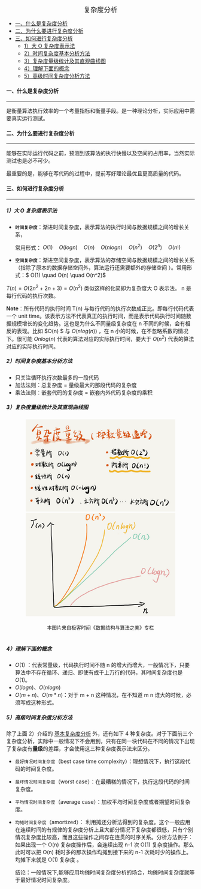 <!--ts-->

<div align = "center"><font size = 4>复杂度分析</font></div>


* [一、什么是复杂度分析](#一什么是复杂度分析)
* [二、为什么要进行复杂度分析](#二为什么要进行复杂度分析)
* [三、如何进行复杂度分析](#三如何进行复杂度分析)
   * [1）大 O 复杂度表示法](#1大-o-复杂度表示法)
   * [2）时间复杂度基本分析方法](#2时间复杂度基本分析方法)
   * [3）复杂度量级统计及其直观曲线图](#3复杂度量级统计及其直观曲线图)
   * [4）理解下面的概念](#4理解下面的概念)
   * [5）高级时间复杂度分析方法](#5高级时间复杂度分析方法)



#### 一、什么是复杂度分析 

---

是衡量算法执行效率的一个考量指标和衡量手段。是一种理论分析，实际应用中需要真实运行测试。



#### 二、为什么要进行复杂度分析

---

能够在实际运行代码之前，预测到该算法的执行快慢以及空间的占用率，当然实际测试也是必不可少。

最重要的是，能够在写代码的过程中，提前写好理论最优且更高质量的代码。



#### 三、如何进行复杂度分析

---

##### 1）大 O 复杂度表示法

- **`时间复杂度`**：渐进时间复杂度，表示算法的执行时间与数据规模之间的增长关系，

  常用形式： $O(1)\quad O(logn) \quad O(n) \quad O(nlogn) \quad O(n^2) \quad O(2^n) \quad O(n!)$

- **`空间复杂度`**：渐进空间复杂度，表示算法的存储空间与数据规模之间的增长关系（指除了原本的数据存储空间外，算法运行还需要额外的存储空间 ）。常用形式：$ O(1) \quad O(n) \quad O(n^2)$

$T(n) = O(2n^2 + 2n + 3) = O(n^2)$ 类似这样的化简即为复杂度大 O 表示法。 n 是每行代码的执行次数。

**Note**：所有代码的执行时间 T(n) 与每行代码的执行次数成正比。即每行代码代表一个 unit time。该表示方法不代表真正的执行时间，而是表示代码执行时间随数据规模增长的变化趋势。这也是为什么不同量级复杂度在 n 不同的时候，会有相反的表现。比如 $O(n) $ 与 $O(nlog(n))$ ，在 n 小的时候，在不忽略系数的情况下。很可能 $Onlog(n)$ 代表的算法对应的实际执行时间，要大于 $O(n^2)$ 代表的算法对应的实际执行时间。



##### 2）时间复杂度基本分析方法

- 只关注循环执行次数最多的一段代码
- 加法法则：总复杂度 = 量级最大的那段代码的复杂度
- 乘法法则：嵌套代码的复杂度 = 嵌套内外代码复杂度的乘积



##### 3）复杂度量级统计及其直观曲线图

<div align = "center"> 
  <img src = "pics/复杂度/复杂度量级.png" width = "400px"/> 
   <img src = "pics/复杂度/复杂度效果图.png" width = "400px"/>
</div><br>
<div align = "center"><font size = 2>本图片来自极客时间《数据结构与算法之美》专栏</font></div></br>



##### 4）理解下面的概念

- $O(1$) ：代表常量级，代码执行时间不随 n 的增大而增大，一般情况下，只要算法中不存在循环、递归、即使有成千上万行的代码，其时间复杂度也是 $O(1)$。
- $O(logn)$、$O(nlogn)$
- $O(m+n)$、$O(m*n)$：对于 m + n 这种情况，在不知道 m n 谁大的时候，必须写成这种形式。



##### 5）高级时间复杂度分析方法

除了上面 2）介绍的 [基本复杂度分析](#2时间复杂度基本分析方法) 外，还有如下 4 种复杂度。对于下面前三个复杂度分析，实际中一般情况下不会用到，只有在同一块代码在不同的情况下出现了复杂度有**量级**的差距，才会使用这三种复杂度表示法来区分。

- `最好情况时间复杂度`（best case time complexity）：理想情况下，执行这段代码的时间复杂度。

- `最坏情况时间复杂度`（worst case）：在最糟糕的情况下，执行这段代码的时间复杂度。

- `平均情况时间复杂度`（average case）：加权平均时间复杂度或者期望时间复杂度。

- `均摊时间复杂度`（amortized）： 利用摊还分析法得到的复杂度。这个一般应用在连续时间的有规律的复杂度分析上且大部分情况下复杂度都很低，只有个别情况复杂度比较高，而且这些操作之间存在连贯的时序关系。分析方法例子：如果出现一个 O(n) 复杂度操作后，会连续出现 n-1 次 O(1) 复杂度操作。那么此时可以把 O(n) 耗时多的那次操作均摊到接下来的 n-1 次耗时少的操作上。均摊下来就是 O(1) 复杂度 。

  结论：一般情况下,能够应用均摊时间复杂度分析的场合，均摊时间复杂度就等于最好情况时间复杂度。



  <!--te-->
